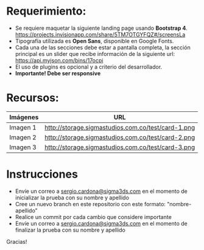 # Requerimiento:

- Se requiere maquetar la siguiente landing page usando **Bootstrap 4**.
https://projects.invisionapp.com/share/5TM7OTGYFQZ#/screensLa 
- Tipografía utilizada es **Open Sans**, disponible en Google Fonts.
- Cada una de las secciones debe estar a pantalla completa, la sección principal es un slider que recibe información de la siguiente url: https://api.myjson.com/bins/17ocpi
- El uso de plugins es opcional y a criterio del desarrollador.
- **Importante! Debe ser responsive**

# Recursos:

| Imágenes | URL |
| ------ | ------ |
| Imagen 1 | http://storage.sigmastudios.com.co/test/card-1.png |
| Imagen 2 | http://storage.sigmastudios.com.co/test/card-2.png |
| Imagen 3 | http://storage.sigmastudios.com.co/test/card-3.png |

# Instrucciones

- Envíe un correo a sergio.cardona@sigma3ds.com en el momento de inicializar la prueba con su nombre y apellido
- Cree un nuevo branch en este repositorio con este formato: "nombre-apellido"
- Realice un commit por cada cambio que considere importante
- Envíe un correo a sergio.cardona@sigma3ds.com en el momento de finalizar la prueba con su nombre y apellido

Gracias!